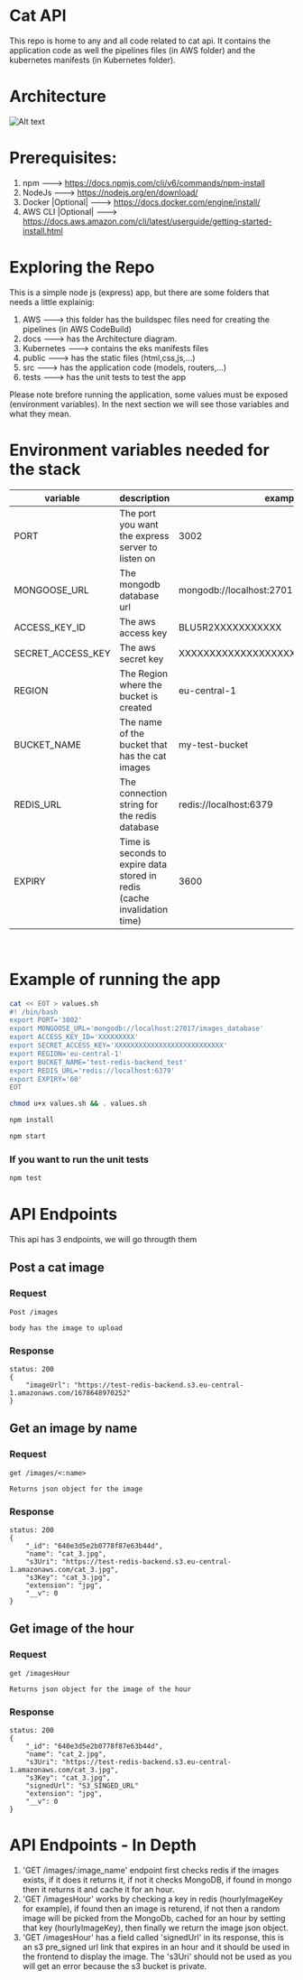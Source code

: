 # Cat API

This repo is home to any and all code related to cat api. It contains the application code as well the pipelines files (in AWS folder)
and the kubernetes manifests (in Kubernetes folder).

# Architecture
![Alt text](./docs/node_js_infra.svg?raw=true "Architecture")

# Prerequisites:
1. npm  ---> https://docs.npmjs.com/cli/v6/commands/npm-install
2. NodeJs  ---> https://nodejs.org/en/download/
3. Docker |Optional| ---> https://docs.docker.com/engine/install/
4. AWS CLI |Optional| ---> https://docs.aws.amazon.com/cli/latest/userguide/getting-started-install.html


# Exploring the Repo

This is a simple node js (express) app, but there are some folders that needs a little explainig:
1. AWS  --->  this folder has the buildspec files need for creating the pipelines (in AWS CodeBuild)
2. docs  ---> has the Architecture diagram.
3. Kubernetes ---> contains the eks manifests files 
4. public ---> has the static files (html,css,js,...)
5. src ---> has the application code (models, routers,...)
6. tests ---> has the unit tests to test the app

Please note brefore running the application, some values must be exposed (environment variables).
In the next section we will see those variables and what they mean.

# Environment variables needed for the stack

| variable | description | example |
| --------------- | --------------- | --------------- |
| PORT | The port you want the express server to listen on | 3002 |
| MONGOOSE_URL | The mongodb database url | mongodb://localhost:27017/images_database |
| ACCESS_KEY_ID | The aws access key | BLU5R2XXXXXXXXXXX |
| SECRET_ACCESS_KEY | The aws secret key | XXXXXXXXXXXXXXXXXXXXXXXXXXXXXXXXXX |
| REGION | The Region where the bucket is created | eu-central-1 |
| BUCKET_NAME | The name of the bucket that has the cat images | my-test-bucket |
| REDIS_URL | The connection string for the redis database | redis://localhost:6379 |
| EXPIRY | Time is seconds to expire data stored in redis (cache invalidation time) | 3600 |
<br/>

# Example of running the app

```bash
cat << EOT > values.sh
#! /bin/bash
export PORT='3002'
export MONGOOSE_URL='mongodb://localhost:27017/images_database'
export ACCESS_KEY_ID='XXXXXXXXX'
export SECRET_ACCESS_KEY='XXXXXXXXXXXXXXXXXXXXXXXXXXX'
export REGION='eu-central-1'
export BUCKET_NAME='test-redis-backend_test'
export REDIS_URL='redis://localhost:6379'
export EXPIRY='60'
EOT
```

```bash
chmod u+x values.sh && . values.sh
```

```bash
npm install
```

```bash
npm start
```
### If you want to run the unit tests

```bash
npm test
```

# API Endpoints
This api has 3 endpoints, we will go througth them

## Post a cat image

### Request

`Post /images`

    body has the image to upload

### Response
    status: 200
    {
        "imageUrl": "https://test-redis-backend.s3.eu-central-1.amazonaws.com/1678648970252"
    }

## Get an image by name

### Request

`get /images/<:name>`

    Returns json object for the image

### Response
    status: 200
    {
        "_id": "640e3d5e2b0778f87e63b44d",
        "name": "cat_3.jpg",
        "s3Uri": "https://test-redis-backend.s3.eu-central-1.amazonaws.com/cat_3.jpg",
        "s3Key": "cat_3.jpg",
        "extension": "jpg",
        "__v": 0
    }

## Get image of the hour

### Request

`get /imagesHour`

    Returns json object for the image of the hour

### Response
    status: 200
    {
        "_id": "640e3d5e2b0778f87e63b44d",
        "name": "cat_2.jpg",
        "s3Uri": "https://test-redis-backend.s3.eu-central-1.amazonaws.com/cat_3.jpg",
        "s3Key": "cat_3.jpg",
        "signedUrl": "S3_SINGED_URL"
        "extension": "jpg",
        "__v": 0
    } 

# API Endpoints - In Depth

1. 'GET /images/:image_name' endpoint first checks redis if the images exists,
   if it does it returns it, if not it checks MongoDB, if found in mongo then it returns it
   and cache it for an hour.
2. 'GET /imagesHour' works by checking a key in redis (hourlyImageKey for example), if found then
    an image is returend, if not then a random image will be picked from the MongoDb, cached for
    an hour by setting that key (hourlyImageKey), then finally we return the image json object.
3. 'GET /imagesHour' has a field called 'signedUrl' in its response, this is an s3 pre_signed url link
    that expires in an hour and it should be used in the frontend to display the image. The 's3Uri' should
    not be used as you will get an error because the s3 bucket is private.